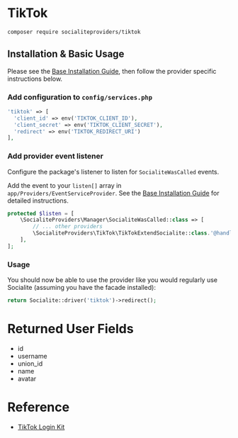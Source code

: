 # TikTok

```bash
composer require socialiteproviders/tiktok
```

## Installation & Basic Usage

Please see the [Base Installation Guide](https://socialiteproviders.com/usage/), then follow the provider specific instructions below.

### Add configuration to `config/services.php`

```php
'tiktok' => [
  'client_id' => env('TIKTOK_CLIENT_ID'),
  'client_secret' => env('TIKTOK_CLIENT_SECRET'),
  'redirect' => env('TIKTOK_REDIRECT_URI')
],
```

### Add provider event listener

Configure the package's listener to listen for `SocialiteWasCalled` events.

Add the event to your `listen[]` array in `app/Providers/EventServiceProvider`. See the [Base Installation Guide](https://socialiteproviders.com/usage/) for detailed instructions.

```php
protected $listen = [
    \SocialiteProviders\Manager\SocialiteWasCalled::class => [
        // ... other providers
        \SocialiteProviders\TikTok\TikTokExtendSocialite::class.'@handle',
    ],
];
```

### Usage

You should now be able to use the provider like you would regularly use Socialite (assuming you have the facade installed):

```php
return Socialite::driver('tiktok')->redirect();
```

# Returned User Fields

- id
- username
- union_id
- name
- avatar


# Reference

- [TikTok Login Kit](https://developers.tiktok.com/doc/login-kit-web)

